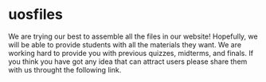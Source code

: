 # uosfiles
We are trying our best to assemble all the files in our website!
Hopefully, we will be able to provide students with all the materials they want.
We are working hard to provide you with previous quizzes, midterms, and finals. 
If you think you have got any idea that can attract users please share them with us throught the following link. 
